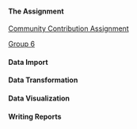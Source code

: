 #### The Assignment

[Community Contribution Assignment](contribution.html)

[Group 6](kz2324_yz3383.html)

#### Data Import

#### Data Transformation

#### Data Visualization

#### Writing Reports
